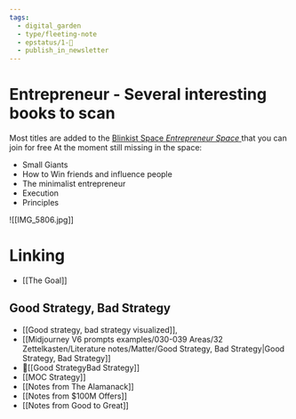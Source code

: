 ```yaml
---
tags:
  - digital_garden
  - type/fleeting-note
  - epstatus/1-🌱
  - publish_in_newsletter
---
```

# Entrepreneur - Several interesting books to scan
Most titles are added to the [Blinkist Space *Entrepreneur Space* ](http://www.blinkist.com/nc/spaces/invites/7214d6a8-45dd-41cd-b19e-9e24ae8e1f5e?messageType=specific_title) that you can join for free
At the moment still missing in the space:
* Small Giants
* How to Win friends and influence people
* The minimalist entrepreneur
* Execution
* Principles

![[IMG_5806.jpg]]


# Linking
* [[The Goal]]

## Good Strategy, Bad Strategy
+ [[Good strategy, bad strategy visualized]],
+ [[Midjourney V6 prompts examples/030-039 Areas/32 Zettelkasten/Literature notes/Matter/Good Strategy, Bad Strategy|Good Strategy, Bad Strategy]]
+ 📓[[Good StrategyBad Strategy]]
+ [[MOC Strategy]]
+ [[Notes from The Alamanack]]
+ [[Notes from $100M Offers]]
+ [[Notes from Good to Great]]

